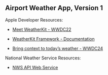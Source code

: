 ## Airport Weather App, Version 1

Apple Developer Resources: 

  - [Meet WeatherKit - WWDC22](https://developer.apple.com/videos/play/wwdc2022/10003/)

  - [WeatherKit Framework - Documentation](https://developer.apple.com/documentation/WeatherKit)

  - [ Bring context to today’s weather - WWDC24](https://youtu.be/nD-f19j_nR0?si=TlRckLk2pGimNXw4)

National Weather Service Resources:

 - [NWS API Web Service](https://www.weather.gov/documentation/services-web-api)
